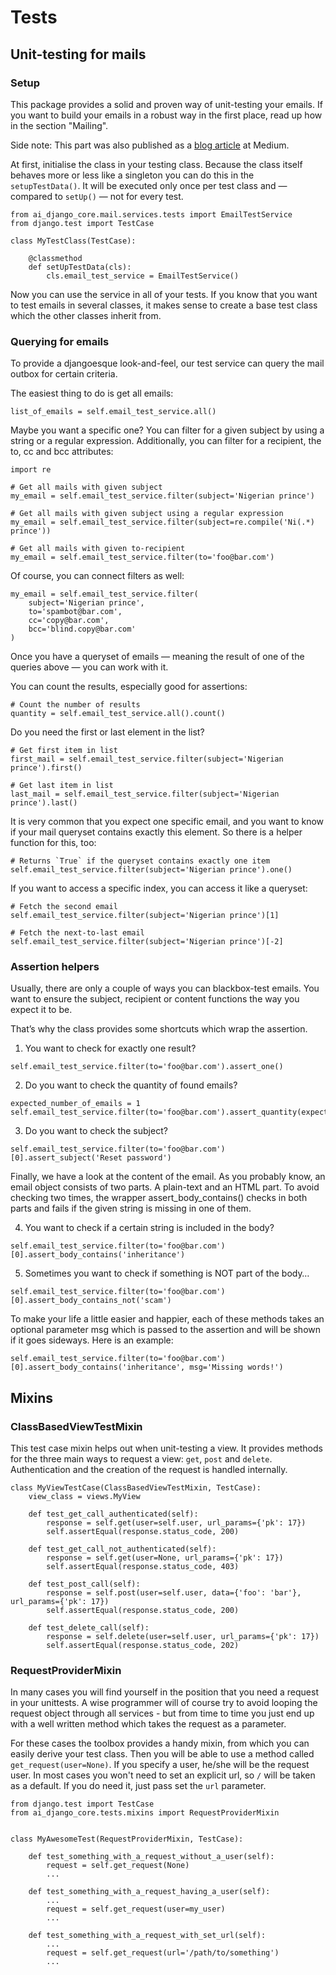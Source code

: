 # Tests

## Unit-testing for mails

### Setup

This package provides a solid and proven way of unit-testing your emails. If you want to build your emails in a robust
way in the first place, read up how in the section "Mailing".

Side note: This part was also published as a
[blog article](https://medium.com/ambient-innovation/thorough-and-reliable-unit-testing-of-emails-in-django-5f34901b1b16)
at Medium.

At first, initialise the class in your testing class. Because the class itself behaves more or less like a singleton you
can do this in the `setupTestData()`. It will be executed only once per test class and — compared to `setUp()` — not for
every test.

````
from ai_django_core.mail.services.tests import EmailTestService
from django.test import TestCase

class MyTestClass(TestCase):

    @classmethod
    def setUpTestData(cls):
        cls.email_test_service = EmailTestService()
````

Now you can use the service in all of your tests. If you know that you want to test emails in several classes, it makes
sense to create a base test class which the other classes inherit from.

### Querying for emails

To provide a djangoesque look-and-feel, our test service can query the mail outbox for certain criteria.

The easiest thing to do is get all emails:

    list_of_emails = self.email_test_service.all()

Maybe you want a specific one? You can filter for a given subject by using
a string or a regular expression. Additionally, you can filter for a recipient,
the to, cc and bcc attributes:

````
import re

# Get all mails with given subject
my_email = self.email_test_service.filter(subject='Nigerian prince')

# Get all mails with given subject using a regular expression
my_email = self.email_test_service.filter(subject=re.compile('Ni(.*) prince'))

# Get all mails with given to-recipient
my_email = self.email_test_service.filter(to='foo@bar.com')
````

Of course, you can connect filters as well:

````
my_email = self.email_test_service.filter(
    subject='Nigerian prince',
    to='spambot@bar.com',
    cc='copy@bar.com',
    bcc='blind.copy@bar.com'
)
````

Once you have a queryset of emails — meaning the result of one of the queries above — you can work with it.

You can count the results, especially good for assertions:

````
# Count the number of results
quantity = self.email_test_service.all().count()
````

Do you need the first or last element in the list?

````
# Get first item in list
first_mail = self.email_test_service.filter(subject='Nigerian prince').first()

# Get last item in list
last_mail = self.email_test_service.filter(subject='Nigerian prince').last()
````

It is very common that you expect one specific email, and you want to know if your mail queryset contains exactly this
element. So there is a helper function for this, too:
````
# Returns `True` if the queryset contains exactly one item
self.email_test_service.filter(subject='Nigerian prince').one()
````

If you want to access a specific index, you can access it like a queryset:

````
# Fetch the second email
self.email_test_service.filter(subject='Nigerian prince')[1]

# Fetch the next-to-last email
self.email_test_service.filter(subject='Nigerian prince')[-2]
````

### Assertion helpers

Usually, there are only a couple of ways you can blackbox-test emails. You want to ensure the subject, recipient or
content functions the way you expect it to be.

That’s why the class provides some shortcuts which wrap the assertion.

1. You want to check for exactly one result?

````
self.email_test_service.filter(to='foo@bar.com').assert_one()
````

2. Do you want to check the quantity of found emails?

````
expected_number_of_emails = 1
self.email_test_service.filter(to='foo@bar.com').assert_quantity(expected_number_of_emails)
````

3. Do you want to check the subject?

````
self.email_test_service.filter(to='foo@bar.com')[0].assert_subject('Reset password')
````

Finally, we have a look at the content of the email. As you probably know, an email object consists of two parts. A
plain-text and an HTML part. To avoid checking two times, the wrapper assert_body_contains() checks in both parts and
fails if the given string is missing in one of them.

4. You want to check if a certain string is included in the body?

````
self.email_test_service.filter(to='foo@bar.com')[0].assert_body_contains('inheritance')
````

5. Sometimes you want to check if something is NOT part of the body…

````
self.email_test_service.filter(to='foo@bar.com')[0].assert_body_contains_not('scam')
````

To make your life a little easier and happier, each of these methods takes an optional parameter msg which is passed to
the assertion and will be shown if it goes sideways. Here is an example:

````
self.email_test_service.filter(to='foo@bar.com')[0].assert_body_contains('inheritance', msg='Missing words!')
````

## Mixins

### ClassBasedViewTestMixin

This test case mixin helps out when unit-testing a view. It provides methods for the three main ways to request a
view: `get`, `post` and `delete`. Authentication and the creation of the request is handled internally.

````
class MyViewTestCase(ClassBasedViewTestMixin, TestCase):
    view_class = views.MyView

    def test_get_call_authenticated(self):
        response = self.get(user=self.user, url_params={'pk': 17})
        self.assertEqual(response.status_code, 200)

    def test_get_call_not_authenticated(self):
        response = self.get(user=None, url_params={'pk': 17})
        self.assertEqual(response.status_code, 403)

    def test_post_call(self):
        response = self.post(user=self.user, data={'foo': 'bar'}, url_params={'pk': 17})
        self.assertEqual(response.status_code, 200)

    def test_delete_call(self):
        response = self.delete(user=self.user, url_params={'pk': 17})
        self.assertEqual(response.status_code, 202)
````

### RequestProviderMixin

In many cases you will find yourself in the position that you need a request in your unittests. A wise programmer will
of course try to avoid looping the request object through all services - but from time to time you just end up with a
well written method which takes the request as a parameter.

For these cases the toolbox provides a handy mixin, from which you can easily derive your test class. Then you will be
able to use a method called `get_request(user=None)`. If you specify a user, he/she will be the request user. In most
cases you won't need to set an explicit url, so `/` will be taken as a default. If you do need it, just pass set
the `url` parameter.

````
from django.test import TestCase
from ai_django_core.tests.mixins import RequestProviderMixin


class MyAwesomeTest(RequestProviderMixin, TestCase):

    def test_something_with_a_request_without_a_user(self):
        request = self.get_request(None)
        ...

    def test_something_with_a_request_having_a_user(self):
        ...
        request = self.get_request(user=my_user)
        ...

    def test_something_with_a_request_with_set_url(self):
        ...
        request = self.get_request(url='/path/to/something')
        ...

````
